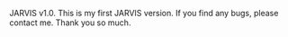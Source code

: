 JARVIS v1.0.
This is my first JARVIS version.
If you find any bugs, please contact me.
Thank you so much.
